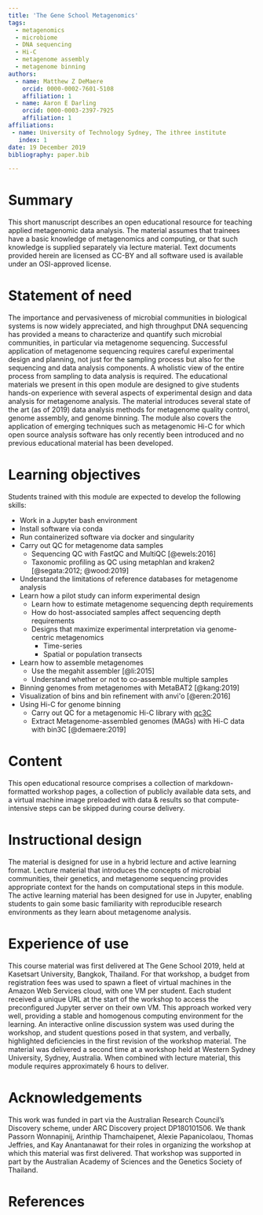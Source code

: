 ```yaml
---
title: 'The Gene School Metagenomics'
tags:
  - metagenomics
  - microbiome
  - DNA sequencing
  - Hi-C
  - metagenome assembly
  - metagenome binning
authors:
  - name: Matthew Z DeMaere
    orcid: 0000-0002-7601-5108
    affiliation: 1
  - name: Aaron E Darling
    orcid: 0000-0003-2397-7925
    affiliation: 1
affiliations:
 - name: University of Technology Sydney, The ithree institute
   index: 1
date: 19 December 2019
bibliography: paper.bib

---
```


# Summary

<!-- Describe the submission, and explain its eligibility for JOSE. -->
This short manuscript describes an open educational resource for teaching applied metagenomic data analysis.
The material assumes that trainees have a basic knowledge of metagenomics and computing, or that such knowledge is supplied separately via lecture material.
Text documents provided herein are licensed as CC-BY and all software used is available under an OSI-approved license.

# Statement of need
<!-- Include a “Statement of Need” section, explaining how the submitted artifacts contribute to computationally enabled teaching and learning, and describing how they might be adopted by others. -->
The importance and pervasiveness of microbial communities in biological systems is now widely appreciated, and high throughput DNA sequencing has provided a means to characterize and quantify such microbial communities, in particular via metagenome sequencing.
Successful application of metagenome sequencing requires careful experimental design and planning, not just for the sampling process but also for the sequencing and data analysis components.
A wholistic view of the entire process from sampling to data analysis is required.
The educational materials we present in this open module are designed to give students hands-on experience with several aspects of experimental design and data analysis for metagenome analysis.
The material introduces several state of the art (as of 2019) data analysis methods for metagenome quality control, genome assembly, and genome binning.
The module also covers the application of emerging techniques such as metagenomic Hi-C for which open source analysis software has only recently been introduced and no previous educational material has been developed.


# Learning objectives

Students trained with this module are expected to develop the following skills:

- Work in a Jupyter bash environment
- Install software via conda
- Run containerized software via docker and singularity
- Carry out QC for metagenome data samples
  - Sequencing QC with FastQC and MultiQC [@ewels:2016]
  - Taxonomic profiling as QC using metaphlan and kraken2 [@segata:2012; @wood:2019]
- Understand the limitations of reference databases for metagenome analysis
- Learn how a pilot study can inform experimental design
  - Learn how to estimate metagenome sequencing depth requirements
  - How do host-associated samples affect sequencing depth requirements
  - Designs that maximize experimental interpretation via genome-centric metagenomics
    - Time-series
    - Spatial or population transects
- Learn how to assemble metagenomes
  - Use the megahit assembler [@li:2015]
  - Understand whether or not to co-assemble multiple samples
- Binning genomes from metagenomes with MetaBAT2 [@kang:2019]
- Visualization of bins and bin refinement with anvi'o [@eren:2016]
- Using Hi-C for genome binning
  - Carry out QC for a metagenomic Hi-C library with [qc3C](https://github.com/cerebis/qc3C)
  - Extract Metagenome-assembled genomes (MAGs) with Hi-C data with bin3C [@demaere:2019]


# Content

This open educational resource comprises a collection of markdown-formatted workshop pages, a collection of publicly available data sets, and a virtual machine image preloaded with data & results so that compute-intensive steps can be skipped during course delivery.

# Instructional design

The material is designed for use in a hybrid lecture and active learning format.
Lecture material that introduces the concepts of microbial communities, their genetics, and metagenome sequencing provides appropriate context for the hands on computational steps in this module.
The active learning material has been designed for use in Jupyter, enabling students to gain some basic familiarity with reproducible research environments as they learn about metagenome analysis.

# Experience of use

This course material was first delivered at The Gene School 2019, held at Kasetsart University, Bangkok, Thailand.
For that workshop, a budget from registration fees was used to spawn a fleet of virtual machines in the Amazon Web Services cloud, with one VM per student.
Each student received a unique URL at the start of the workshop to access the preconfigured Jupyter server on their own VM.
This approach worked very well, providing a stable and homogenous computing environment for the learning.
An interactive online discussion system was used during the workshop, and student questions posed in that system, and verbally, highlighted deficiencies in the first revision of the workshop material.
The material was delivered a second time at a workshop held at Western Sydney University, Sydney, Australia.
When combined with lecture material, this module requires approximately 6 hours to deliver.

# Acknowledgements

This work was funded in part via the Australian Research Council’s Discovery scheme, under ARC Discovery project DP180101506.
We thank Passorn Wonnapinij, Arinthip Thamchaipenet, Alexie Papanicolaou, Thomas Jeffries, and Kay Anantanawat for their roles in organizing the workshop at which this material was first delivered. 
That workshop was supported in part by the Australian Academy of Sciences and the Genetics Society of Thailand.

# References
